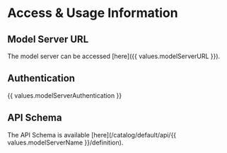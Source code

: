 # **Access & Usage Information**

<!--
Add information to this document to cover how to access the model server, along with usage examples
-->


##  **Model Server URL**

The model server can be accessed [here]({{ values.modelServerURL }}).

## **Authentication**

<!--
If your model server has specific instructions to authneticate to it, add them here.
-->
{{ values.modelServerAuthentication }}

## **API Schema**
<!--
The name of the api, model-service-api, is grabbed from the name field in the catalog-info.yaml metadata for the api.
We can use absolute paths to navigate the TechDocs to reference other resources/components/apis.
-->

The API Schema is available [here](/catalog/default/api/{{ values.modelServerName }}/definition).